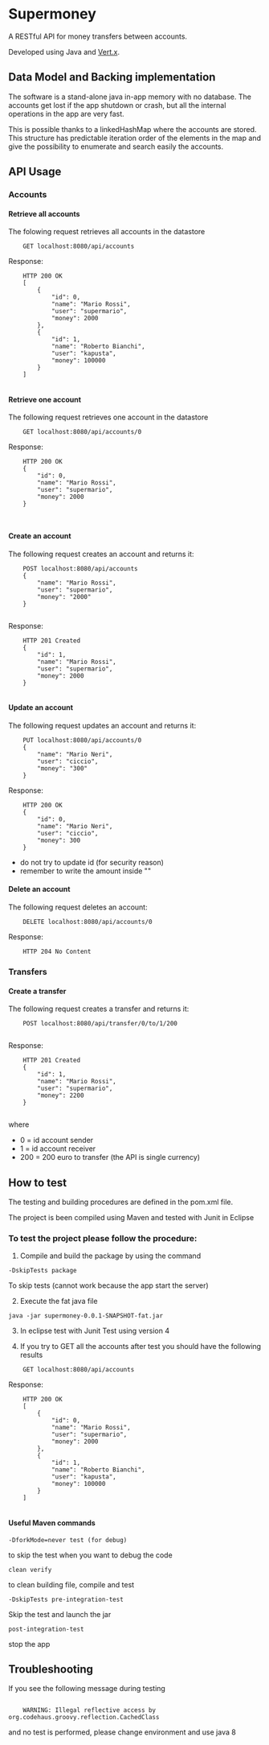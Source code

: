 # Supermoney
A RESTful API for money transfers between accounts.

Developed using Java and [Vert.x](http://vertx.io).

## Data Model and Backing implementation

The software is a stand-alone java in-app memory with no database.
The accounts get lost if the app shutdown or crash, but all the internal operations in the app
are very fast.

This is possible thanks to a linkedHashMap where the accounts are stored.
This structure has predictable iteration order of the elements in the map and give the possibility
to enumerate and search easily the accounts.

## API Usage

### Accounts

#### Retrieve all accounts
The folowing request retrieves all accounts in the datastore
```
    GET localhost:8080/api/accounts
```
Response:
```
    HTTP 200 OK
	[
    	{
        	"id": 0,
        	"name": "Mario Rossi",
        	"user": "supermario",
        	"money": 2000
    	},
    	{
        	"id": 1,
        	"name": "Roberto Bianchi",
        	"user": "kapusta",
        	"money": 100000
    	}
	]
	
```
#### Retrieve one account
The following request retrieves one account in the datastore
```
    GET localhost:8080/api/accounts/0
```
Response:
```
    HTTP 200 OK
	{
    	"id": 0,
        "name": "Mario Rossi",
        "user": "supermario",
        "money": 2000
	}
   	 
   	 
```

#### Create an account
The following request creates an account and returns it:
```
    POST localhost:8080/api/accounts
	{
    	"name": "Mario Rossi",
    	"user": "supermario",
    	"money": "2000"
	}
	 
```
Response:
```
    HTTP 201 Created
	{	
    	"id": 1,
    	"name": "Mario Rossi",
    	"user": "supermario",
    	"money": 2000
	}
	 
```

#### Update an account
The following request updates an account and returns it:
```
    PUT localhost:8080/api/accounts/0
	{
        "name": "Mario Neri",
        "user": "ciccio",
        "money": "300"
	}
```
Response:
```
    HTTP 200 OK
	{
        "id": 0,
        "name": "Mario Neri",
        "user": "ciccio",
        "money": 300
	}
```
* do not try to update id (for security reason)
* remember to write the amount inside ""

#### Delete an account
The following request deletes an account:
```
    DELETE localhost:8080/api/accounts/0
```
Response:
```
    HTTP 204 No Content
```

### Transfers
#### Create a transfer
The following request creates a transfer and returns it:
```
    POST localhost:8080/api/transfer/0/to/1/200
    
```
Response:
```
    HTTP 201 Created
	{	
    	"id": 1,
    	"name": "Mario Rossi",
    	"user": "supermario",
    	"money": 2200
	}
	
```
where

* 0 = id account sender
* 1 = id account receiver
* 200 = 200 euro to transfer (the API is single currency)




## How to test

The testing and building procedures are defined in the pom.xml file. 

The project is been compiled using Maven and tested with Junit in Eclipse

### To test the project please follow the procedure:

1. Compile and build the package by using the command
```	
-DskipTests package
```
To skip tests (cannot work because the app start the server)
 	
2. Execute the fat java file 
```
java -jar supermoney-0.0.1-SNAPSHOT-fat.jar
```	
3. In eclipse test with Junit Test using version 4	

4. If you try to GET all the accounts after test you should have the following results

```
    GET localhost:8080/api/accounts
```
Response:
```
    HTTP 200 OK
	[
    	{
        	"id": 0,
        	"name": "Mario Rossi",
        	"user": "supermario",
        	"money": 2000
    	},
    	{
        	"id": 1,
        	"name": "Roberto Bianchi",
        	"user": "kapusta",
        	"money": 100000
    	}
	]
	
```
#### Useful Maven commands  

```
-DforkMode=never test (for debug)
```
to skip the test when you want to debug the code	

```
clean verify
```
to clean building file, compile and test

```
-DskipTests pre-integration-test
```

Skip the test and launch the jar

```
post-integration-test
```
stop the app




## Troubleshooting

If you see the following message during testing

```

	WARNING: Illegal reflective access by org.codehaus.groovy.reflection.CachedClass

```

and no test is performed, please change environment and use java 8
